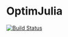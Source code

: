 # OptimJulia

[![Build Status](https://travis-ci.org/Kelvyn88/OptimJulia.jl.svg?branch=master)](https://travis-ci.org/Kelvyn88/OptimJulia.jl)
